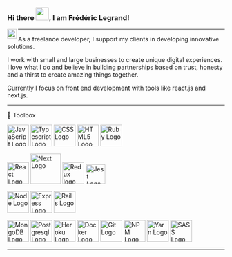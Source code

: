 ### Hi there <img src="https://raw.githubusercontent.com/MartinHeinz/MartinHeinz/master/wave.gif" width="30px">, I am Frédéric Legrand!
<a href="https://www.linkedin.com/in/fr%C3%A9d%C3%A9ric-legrand-0aa547175/">
  <img align="left" alt="Fred's LinkedIN" width="22px" src="https://raw.githubusercontent.com/peterthehan/peterthehan/master/assets/linkedin.svg" />
</a>

---

As a freelance developer, I support my clients in developing innovative solutions.

I work with small and large businesses to create unique digital experiences. I love what I do and believe in building partnerships based on trust, honesty and a thirst to create amazing things together.

Currently I focus on front end development with tools like react.js and next.js.

---

🧰 Toolbox

<img src="https://cdn.worldvectorlogo.com/logos/logo-javascript.svg" title="Javascript" alt="JavaScript Logo" width="50" height="50"/> <img src="https://cdn.worldvectorlogo.com/logos/typescript.svg" title="Typescript" alt="Typescript Logo" width="50" height="50"/> <img src="https://cdn.worldvectorlogo.com/logos/css-3.svg" title="CSS" alt="CSS Logo" width="50" height="50"/> <img src="https://cdn.worldvectorlogo.com/logos/html-1.svg" alt="HTML5 Logo" title="HTML" width="50" height="50"/> <img src="https://cdn.worldvectorlogo.com/logos/ruby.svg" title="Ruby" alt="Ruby Logo" width="50" height="50"/> 

<img src="https://cdn.worldvectorlogo.com/logos/react-2.svg" title="React" alt="React Logo" width="50" height="50"/> <img src="https://cdn.worldvectorlogo.com/logos/nextjs-2.svg" title="Next" alt="Next Logo" width="70" height="70"/> <img src="https://cdn.worldvectorlogo.com/logos/redux.svg" alt="Redux logo" title="Redux" width="50" height="50"/> <img src="https://cdn.worldvectorlogo.com/logos/jest-2.svg" alt="Jest Logo" title="Jest" width="45" height="45"/>

<img src="https://cdn.worldvectorlogo.com/logos/nodejs-1.svg" alt="Node Logo" title="Node.js" width="50" height="50"/> <img src="https://cdn.worldvectorlogo.com/logos/express-109.svg" alt="Express Logo" title="Express.js" width="50" height="50"/>  <img src="https://cdn.worldvectorlogo.com/logos/rails-1.svg" alt="Rails Logo" title="Ruby on Rails" width="50" height="50"/>

<img src="https://cdn.worldvectorlogo.com/logos/mongodb-icon-1.svg" alt="MongoDB Logo" title="MongoDB" width="50" height="50"/> <img src="https://cdn.worldvectorlogo.com/logos/postgresql.svg" title="PorsgreSQL" alt="Postgresql Logo" width="50" height="50"/> <img src="https://cdn.worldvectorlogo.com/logos/heroku-1.svg" title="Heroku" alt="Heroku Logo" width="50" height="50"/> <img src="https://cdn.worldvectorlogo.com/logos/docker.svg" title="Docker" alt="Docker Logo" width="50" height="50"/> 
<img src="https://cdn.worldvectorlogo.com/logos/git.svg" title="Git" alt="Git Logo" width="50" height="50"/> <img src="https://cdn.worldvectorlogo.com/logos/npm.svg" alt="NPM Logo" title="Node Package Manager" width="50" height="50"/> <img src="https://cdn.worldvectorlogo.com/logos/yarn.svg" alt="Yarn Logo" title="Yarn" width="50" height="50"/> <img src="https://cdn.worldvectorlogo.com/logos/sass-1.svg" alt="SASS Logo" title="SASS" width="50" height="50"/> 

---



